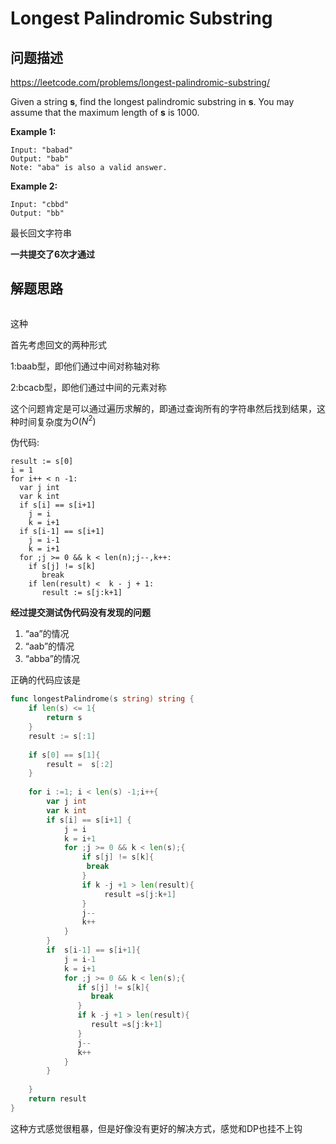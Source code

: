 #  Longest Palindromic Substring 

## 问题描述

 https://leetcode.com/problems/longest-palindromic-substring/ 

Given a string **s**, find the longest palindromic substring in **s**. You may assume that the maximum length of **s** is 1000.



**Example 1:**

```
Input: "babad"
Output: "bab"
Note: "aba" is also a valid answer.
```

**Example 2:**

```
Input: "cbbd"
Output: "bb"
```



最长回文字符串

**一共提交了6次才通过**

## 解题思路





```go

```

这种

首先考虑回文的两种形式

1:baab型，即他们通过中间对称轴对称

2:bcacb型，即他们通过中间的元素对称

这个问题肯定是可以通过遍历求解的，即通过查询所有的字符串然后找到结果，这种时间复杂度为$O(N^2)$

伪代码:

```
result := s[0]
i = 1
for i++ < n -1:
  var j int 
  var k int
  if s[i] == s[i+1]
    j = i
    k = i+1
  if s[i-1] == s[i+1]
    j = i-1
    k = i+1
  for ;j >= 0 && k < len(n);j--,k++:
	if s[j] != s[k]
       break
    if len(result) <  k - j + 1:
       result := s[j:k+1]
```

**经过提交测试伪代码没有发现的问题**

1. “aa”的情况
2. “aab”的情况
3. “abba”的情况



正确的代码应该是



```go
func longestPalindrome(s string) string {
    if len(s) <= 1{
        return s
    }
    result := s[:1]
    
    if s[0] == s[1]{
        result =  s[:2] 
    }
    
    for i :=1; i < len(s) -1;i++{
        var j int 
        var k int
        if s[i] == s[i+1] {
            j = i
            k = i+1
            for ;j >= 0 && k < len(s);{
                if s[j] != s[k]{
                 break
                }
                if k -j +1 > len(result){
                     result =s[j:k+1]
                }
                j--
                k++
            }
        }
        if  s[i-1] == s[i+1]{
            j = i-1
            k = i+1
            for ;j >= 0 && k < len(s);{
               if s[j] != s[k]{
                  break
               }
               if k -j +1 > len(result){
                  result =s[j:k+1]
               }
               j--
               k++
            }
        }
        
    }
    return result
}
```

这种方式感觉很粗暴，但是好像没有更好的解决方式，感觉和DP也挂不上钩

